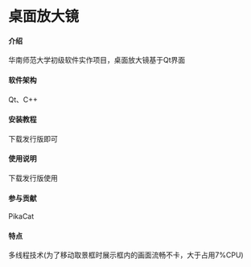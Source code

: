 # 桌面放大镜

#### 介绍
华南师范大学初级软件实作项目，桌面放大镜基于Qt界面

#### 软件架构
Qt、C++

#### 安装教程
下载发行版即可

#### 使用说明
下载发行版使用

#### 参与贡献
PikaCat

#### 特点
多线程技术(为了移动取景框时展示框内的画面流畅不卡，大于占用7%CPU)